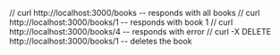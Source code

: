 // curl http://localhost:3000/books     -- responds with all books
// curl http://localhost:3000/books/1   -- responds with book 1
// curl http://localhost:3000/books/4   -- responds with error
// curl -X DELETE http://localhost:3000/books/1  -- deletes the book